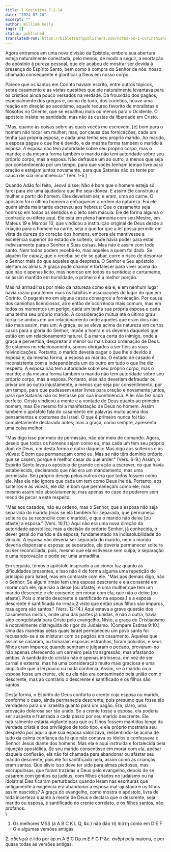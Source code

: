 ```yaml
---
title: 1 Coríntios 7:1-14
date: "2024-07-20"
excerpt: ""
author: William Kelly
tags: []
status: published
translatedFrom: https://bibletruthpublishers.com/notes-on-1-corinthians-7-1-14/william-kelly-wk/w-kelly/lac143248-lub-16164-5
---
```


Agora entramos em uma nova divisão da Epístola, embora sua abertura
esteja naturalmente conectada, pelo menos, de modo a seguir, a exortação
do apóstolo à pureza pessoal, que ele acabou de mostrar ser devida à
presença do Espírito Santo, bem como à compra do Senhor de nós: nosso
chamado consequente é glorificar a Deus em nosso corpo.

Parece que os santos em Corinto haviam escrito, entre outros tópicos,
sobre casamento e as várias questões que ele naturalmente levantava para
os cristãos ainda pouco versados na verdade. Da frouxidão dos pagãos,
especialmente dos gregos e, acima de tudo, dos coríntios, houve uma
reação em direção ao ascetismo, aquele recurso favorito de moralistas e
filósofos no Oriente, que se espalhou mais ou menos para o Ocidente. O
apóstolo insiste na santidade, mas não às custas da liberdade em Cristo.

"Mas, quanto às coisas sobre as quais vocês me escrevem, \[é\] bom para
o homem não tocar em mulher; mas, por causa das fornicações, cada um
tenha sua própria esposa, e cada uma tenha seu próprio marido. Ao
marido, a esposa pague o que lhe é devido, e da mesma forma também o
marido à esposa. A esposa não tem autoridade sobre seu próprio corpo,
mas o marido; e da mesma forma também o marido não tem autoridade sobre
seu próprio corpo, mas a esposa. Não defraude um ao outro, a menos que
seja por consentimento por um tempo, para que vocês tenham tempo livre
para oração e estejam juntos novamente, para que Satanás não os tente
por causa de sua incontinência." (Ver. 1-5.)

Quando Adão foi feito, Jeová disse: Não é bom que o homem esteja só:
farei para ele uma ajudadora que lhe seja idônea. E assim Ele construiu
a mulher a partir do homem. Eles deveriam ser, e eram, uma só carne. O
apóstolo foi o último homem a enfraquecer a ordem da natureza. Foi ele
quem ainda mais tarde escreveu aos hebreus: Que o casamento seja honroso
em todos os sentidos e o leito sem mácula. Ele de forma alguma o
contradiz ou difere aqui. Ele está em plena harmonia com seu Mestre, em
Mateus 19 e Marcos 10, que vindicou a instituição original de Deus desde
a criação para o homem na carne, seja o que for que a lei possa permitir
em vista da dureza do coração dos homens, embora ele mantivesse a
excelência superior do estado de solteiro, onde havia poder para estar
indivisamente para o Senhor e Suas coisas. Mas não é assim com todo
santo. Nem todos podem recebê-lo, mas aqueles a quem foi dado. Se alguém
for capaz, que o receba: se ele se gabar, corre o risco de desonrar o
Senhor mais do que aqueles que despreza. O Senhor e Seu apóstolo alertam
as almas. A graça pode chamar e fortalecer para viver acima do que não é
apenas lícito, mas honroso em todos os sentidos; e certamente, se assim
mantido em humildade, o primeiro é a melhor porção.

Mas há armadilhas por meio da natureza como ela é; e em nenhum lugar
havia razão para temer mais os hábitos e associações do lugar do que em
Corinto. O paganismo em alguns casos consagrou a fornicação. Por causa
dos caminhos licenciosos, ali e então de ocorrência mais comum, mas em
todos os momentos um perigo, cada um tenha sua própria esposa e cada uma
tenha seu próprio marido. A consideração mútua até o último grau
torna-se ambos em um relacionamento onde aqueles que eram dois não são
mais assim, mas um. A graça, se se eleva acima da natureza em certos
casos para a glória do Senhor, impõe a honra e os deveres daqueles que
estão em um relacionamento natural. É a marca certa do inimigo, onde a
graça é pervertida, desprezar a menor ou mais baixa ordenação de Deus.
Se estamos no relacionamento, somos obrigados a ser fiéis às suas
reivindicações. Portanto, o marido deveria pagar o que lhe é devido à
esposa e, da mesma forma, a esposa ao marido. O estado de casado é
inconsistente com a independência um do outro em tudo o que lhe diz
respeito. A esposa não tem autoridade sobre seu próprio corpo, mas o
marido; e da mesma forma também o marido não tem autoridade sobre seu
próprio corpo, mas a esposa. Portanto, eles não deveriam defraudar ou
privar um ao outro injustamente, a menos que seja por consentimento, por
um tempo, para que pudessem estar livres para oração e novamente juntos,
para que Satanás não os tentasse por sua incontinência. A lei não fez
nada perfeito. Cristo vindicou a mente e a vontade de Deus quanto ao
primeiro homem, mas Ele mesmo foi a manifestação de Deus no homem. Assim
também o apóstolo fala do casamento em palavras muito acima dos
pensamentos e costumes de Israel. O que é primeiro nunca foi tão
completamente declarado antes; mas a graça, como sempre, apresenta uma
coisa melhor.

"Mas digo isso por meio de permissão, não por meio de comando. Agora,
desejo que todos os homens sejam como eu; mas cada um tem seu próprio
dom de Deus, um desta forma e outro daquela: Mas digo aos solteiros e às
viúvas: É bom que permaneçam como eu. Mas se não têm domínio próprio,
que se casem, porque é melhor casar do que arder." (Vers. 6-9.) Assim, o
Espírito Santo levou o apóstolo de grande coração a escrever, no que
havia estabelecido, declarando que não era um mandamento, mas uma
permissão. Seu próprio desejo pelos outros era que todos fossem como
ele. Mas ele não ignora que cada um tem como Deus lhe dá. Portanto, aos
solteiros e às viúvas, ele diz: é bom que permaneçam como ele; mas mesmo
assim não absolutamente, mas apenas no caso de poderem sem medo de pecar
a este respeito.

"Mas aos casados, não eu ordeno, mas o Senhor, que a esposa não seja
separada do marido (mas se ela também for separada, que permaneça
solteira ou se reconcilie com o marido), e que o marido não deixe \[ou
afaste\] a esposa." (Vers. 10,11.) Aqui não era uma nova direção da
autoridade apostólica, mas a decisão do próprio Senhor, já conhecida, o
dever geral do marido e da esposa, fundamentado na indissolubilidade do
vínculo. A esposa não deveria ser separada do marido, nem o marido
deveria dispensar a esposa: se separados, ela deveria permanecer
solteira ou ser reconciliada, pois, mesmo que ela estivesse sem culpa; a
separação é uma reprovação e pode ser uma armadilha.

Em seguida, temos o apóstolo inspirado a adicionar luz quanto às
dificuldades presentes, e isso não é de forma alguma uma repetição do
princípio para Israel, mas em contraste com ele. "Mas aos demais digo,
não o Senhor: Se algum irmão tem uma esposa descrente e ela consente em
morar com ele, que não a deixe \[ou afaste\]; e uma mulher que tem um
marido descrente e ele consente em morar com ela, que não o deixe \[ou
afaste\]. Pois o marido descrente é santificado na esposa,1 e a esposa
descrente é santificada no irmão;2 visto que então seus filhos são
impuros, mas agora são santos." (Vers. 12-14.) Aqui estava a grave
questão dos casamentos mistos, onde uma das partes já unidas, e não a
outra, havia sido conquistada para Cristo pelo evangelho. Nisto, a graça
do Cristianismo é notavelmente distinguida do rigor do Judaísmo.
(Compare Esdras 9:10.) Uma das maneiras pelas quais Israel permaneceu um
povo santo foi recusando-se a se misturar com os pagãos em casamento.
Aqueles que assim se casaram, ou tomaram esposas estranhas, foram
poluídos, e seus filhos eram impuros; quando sentiram e julgaram o
pecado, provaram-no não apenas oferecendo um carneiro pela transgressão,
mas afastando ambos. A santidade do cristão não é apenas intrínseca, em
vez de ser carnal e externa, mas há uma consideração muito mais graciosa
e uma amplitude que a lei pouco ou nada conhecia. Assim, se o marido ou
a esposa fosse um crente, ele ou ela não era contaminado pela união com
o descrente, mas ao contrário o descrente é santificado e os filhos são
santos.

Desta forma, o Espírito de Deus conforta o crente cuja esposa ou marido,
conforme o caso, ainda permanecia descrente; pois presumo que fosse tão
verdadeiro para um israelita quanto para um pagão. Era, claro, uma
provação dolorosa ser tão unido. Se a crente fosse a esposa, ela poderia
ser suspeita e frustrada a cada passo por seu marido descrente. Ele
naturalmente estaria vigilante para que os filhos fossem mantidos longe
da verdade cristã e dos privilégios de todo tipo, e ele próprio
mostraria seu desprezo por aquilo que sua esposa valorizava,
ressentindo-se acima de tudo da calma confiança da fé que não contava os
ídolos e confessava o Senhor Jesus diante dos homens. Mas ela é aqui
instruída e fortalecida pela injunção apostólica. Se seu marido
consentisse em morar com ela, apesar daquela confissão, ela não foi
chamada para abandonar ou afastar seu marido descrente, pois ele foi
santificado nela, assim como as crianças eram santas. Que alívio isso
deve ter sido para almas piedosas, mas escrupulosas, que foram trazidas
a Deus pelo evangelho, depois de se casarem com gentios ou judeus, com
filhos criados no judaísmo ou na idolatria! Eles ficaram perturbados
quando leram nas escrituras que antigamente a exigência era abandonar a
esposa mal-ajustada e os filhos assim nascidos? A graça do evangelho,
como mostra o apóstolo, livra de toda incerteza quanto à mente de Deus e
declara que o descrente, seja marido ou esposa, é santificado no crente
correlato, e os filhos santos, não profanos.\
\

1. Os melhores MSS (à A B C K L Q, &c.) não dão τῆ πιστη como em D E F G
   e algumas versões antigas.

2\. ἀδελφῶ é lido por àp.m.A B C Dp.m.E F G P &c. ἀνδρί pela maioria, e
por quase todas as versões antigas.
